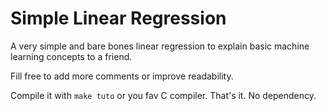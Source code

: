 # Simple Linear Regression

A very simple and bare bones linear regression to explain basic machine
learning concepts to a friend.

Fill free to add more comments or improve readability.

Compile it with `make tuto` or you fav C compiler. That's it. No dependency.

